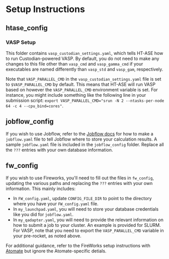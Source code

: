 # Setup Instructions

## htase_config
### VASP Setup
This folder contains `vasp_custodian_settings.yaml`, which tells HT-ASE how to run Custodian-powered VASP. By default, you do not need to make any changes to this file other than `vasp_cmd` and `vasp_gamma_cmd` if your executables are named differently than `vasp_std` and `vasp_gam`, respectively.

Note that `VASP_PARALLEL_CMD` in the `vasp_custodian_settings.yaml` file is set to `$VASP_PARALLEL_CMD` by default. This means that HT-ASE will run VASP based on however the `VASP_PARALLEL_CMD` environment variable is set. For instance, you might include something like the following line in your submission script: `export VASP_PARALLEL_CMD="srun -N 2 --ntasks-per-node 64 -c 4 --cpu_bind=cores"`.

## jobflow_config
If you wish to use Jobflow, refer to the [Jobflow docs](https://materialsproject.github.io/jobflow/jobflow.settings.html?highlight=jobflow_config_file#jobflow.settings.JobflowSettings) for how to make a `jobflow.yaml` file to tell Jobflow where to store your calculation results. A sample `jobflow.yaml` file is included in the `jobflow_config` folder. Replace all the `???` entries with your own database information.

## fw_config
If you wish to use Fireworks, you'll need to fill out the files in `fw_config`, updating the various paths and replacing the `???` entries with your own information. This mainly includes:
- In `FW_config.yaml`, update `CONFIG_FILE_DIR` to point to the directory where you have your `FW_config.yaml` file.
- In `my_launchpad.yaml`, you will need to store your database credentials like you did for `jobflow.yaml`.
- In `my_qadapter.yaml`, you will need to provide the relevant information on how to submit a job to your cluster. An example is provided for SLURM. For VASP, note that you need to export the `VASP_PARALLEL_CMD` variable in your pre-rocket, as noted above.

For additional guidance, refer to the FireWorks setup instructions with [Atomate](https://atomate.org/installation.html#configure-database-connections-and-computing-center-parameters) but ignore the Atomate-specific detials.
